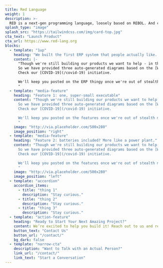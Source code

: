 ```yaml
---
title: Red Language
weight: 1
description: >-
  RED is a next-gen programming language, loosely based on REBOL. And completely open source
splash_type: "image"
splash_src: "https://tailwindcss.com/img/card-top.jpg"
cta_text: "Launch Product"
cta_url: https://www.red-lang.org
blocks:
  - template: "1up"
    heading: "We built the first ERP system that people actually like. Really."
    content: |-
      "Though we're still building our products we want to help - in the way we know best.
      So we have provided three auto-generated diagrams based on the [WHO](http://who.int) information.
      Check our [COVID-19](/covid-19) initiative.
      
      We'll keep you posted on the ERP thingy once we're out of stealth mode.
      "
  - template: "media-feature"
    heading: "Feature 1: one, super-small executable"
    content: "Though we're still building our products we want to help - in the way we know best.
      So we have provided three auto-generated diagrams based on the [WHO](http://who.int) information.
      Check our [COVID-19](/covid-19) initiative.
      
      We'll keep you posted on the features once we're out of stealth mode.
      "
    image: "http://via.placeholder.com/500x280"
    image_position: "right"
  - template: "media-feature"
    heading: "Feature 2: batteries included? More like a power plant."
    content: "Though we're still building our products we want to help - in the way we know best.
      So we have provided three auto-generated diagrams based on the [WHO](http://who.int) information.
      Check our [COVID-19](/covid-19) initiative.
      
      We'll keep you posted on the features once we're out of stealth mode.
      "
    image: "http://via.placeholder.com/500x280"
    image_position: "left"
  - template: "accordion"
    accordion_items:
      - title: "thing 1"
        description: "Stay curious."
      - title: "thing 2"
        description: "Stay curious."
      - title: "thing 3"
        description: "Stay curious."
  - template: "action-feature"
    heading: "Ready to Start Your Next Amazing Project?"
    content: We’re excited to help you build it! Reach out to us and request a proposal from our team.
    button_text: "Contact Us"
    button_url: "/contact/"
    bg_dark: false
  - template: "narrow-cta"
    description: "Want to Talk with an Actual Person?"
    link_url: "/contact/"
    link_text: "Start a Conversation"
---
```

